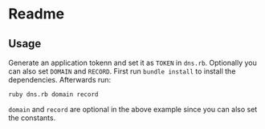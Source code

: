 # Readme
## Usage
Generate an application tokenn and set it as `TOKEN` in `dns.rb`. Optionally you can also set `DOMAIN` and `RECORD`.
First run `bundle install` to install the dependencies.
Afterwards run:

```
ruby dns.rb domain record
```

`domain` and `record` are optional in the above example since you can also set the constants.
